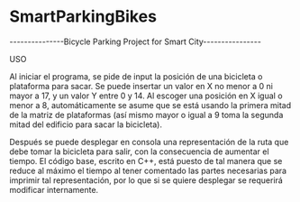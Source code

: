 # SmartParkingBikes

---------------Bicycle Parking Project for Smart City----------------

USO

Al iniciar el programa, se pide de input la posición de una bicicleta o plataforma para sacar.
Se puede insertar un valor en X no menor a 0 ni mayor a 17, y un valor Y entre 0 y 14. Al escoger
una posición en X igual o menor a 8, automáticamente se asume que se está usando la primera mitad de
la matriz de plataformas (así mismo mayor o igual a 9 toma la segunda mitad del edificio para sacar
la bicicleta).

Después se puede desplegar en consola una representación de la ruta que debe tomar la bicicleta para
salir, con la consecuencia de aumentar el tiempo. El código base, escrito en C++, está puesto de tal 
manera que se reduce al máximo el tiempo al tener comentado las partes necesarias para imprimir tal 
representación, por lo que si se quiere desplegar se requerirá modificar internamente.
